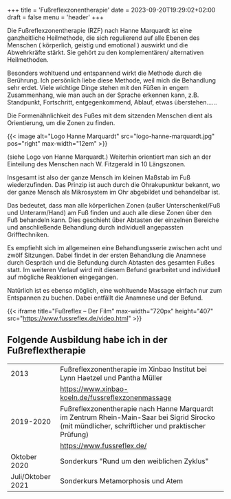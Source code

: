 +++
title = 'Fußreflexzonentherapie'
date = 2023-09-20T19:29:02+02:00
draft = false
menu = 'header'
+++

Die Fußreflexzonentherapie (RZF) nach Hanne Marquardt ist eine ganzheitliche Heilmethode, die sich regulierend auf alle Ebenen des Menschen ( körperlich, geistig und emotional ) auswirkt und die Abwehrkräfte stärkt. Sie gehört zu den komplementären/ alternativen Heilmethoden.

Besonders wohltuend und entspannend wirkt die Methode durch die Berührung. Ich persönlich liebe diese Methode, weil mich die Behandlung sehr erdet. Viele wichtige Dinge stehen mit den Füßen in engem Zusammenhang, wie man auch an der Sprache erkennen kann, z.B. Standpunkt, Fortschritt, entgegenkommend, Ablauf, etwas überstehen......

Die Formenähnlichkeit des Fußes mit dem sitzenden Menschen dient als Orientierung, um die Zonen zu finden.

{{< image alt="Logo Hanne Marquardt" src="logo-hanne-marquardt.jpg" pos="right" max-width="12em" >}}

(siehe Logo von Hanne Marquardt.) Weiterhin orientiert man sich an der Einteilung des Menschen nach W. Fitzgerald in 10 Längszonen.

Insgesamt ist also der ganze Mensch im kleinen Maßstab im Fuß wiederzufinden. Das Prinzip ist auch durch die Ohrakupunktur bekannt, wo der ganze Mensch als Mikrosystem im Ohr abgebildet und behandelbar ist. 

Das bedeutet, dass man alle körperlichen Zonen (außer Unterschenkel/Fuß und Unterarm/Hand) am Fuß finden und auch alle diese Zonen über den Fuß behandeln kann. Dies geschieht über Abtasten der einzelnen Bereiche und anschließende Behandlung durch individuell angepassten Grifftechniken.

Es empfiehlt sich im allgemeinen eine Behandlungsserie zwischen acht und zwölf Sitzungen. Dabei findet in der ersten Behandlung die Anamnese durch Gespräch und die Befundung durch Abtasten des gesamten Fußes statt. Im weiteren Verlauf wird mit diesem Befund gearbeitet und individuell auf mögliche Reaktionen eingegangen.

Natürlich ist es ebenso möglich, eine wohltuende Massage einfach nur zum Entspannen zu buchen. Dabei entfällt die Anamnese und der Befund.

{{< iframe title="Fußreflex – Der Film" max-width="720px" height="407" src="https://www.fussreflex.de/video.html" >}}

## Folgende Ausbildung habe ich in der Fußreflextherapie

|  |  |
|--|--|
| 2013 | Fußreflexzonentherapie im Xinbao Institut bei Lynn Haetzel und Pantha Müller |
|      | <https://www.xinbao-koeln.de/fussreflexzonenmassage> |
| 2019-2020 | Fußreflexzonentherapie nach Hanne Marquardt im Zentrum Rhein-Main-Saar bei Sigrid Sirocko (mit mündlicher, schriftlicher und praktischer Prüfung) |
|  | <https://www.fussreflex.de/> |
| Oktober 2020 | Sonderkurs "Rund um den weiblichen Zyklus"  |
| Juli/Oktober 2021 | Sonderkurs Metamorphosis und Atem |
 
